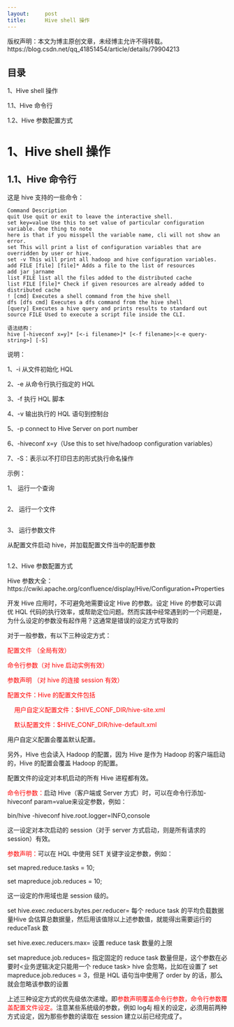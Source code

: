 ```yaml
---
layout:     post
title:      Hive shell 操作
---
```

<div id="article_content" class="article_content clearfix csdn-tracking-statistics" data-pid="blog" data-mod="popu_307" data-dsm="post">
								<div class="article-copyright">
					版权声明：本文为博主原创文章，未经博主允许不得转载。					https://blog.csdn.net/qq_41851454/article/details/79904213				</div>
								            <link rel="stylesheet" href="https://csdnimg.cn/release/phoenix/template/css/ck_htmledit_views-f76675cdea.css">
						<div class="htmledit_views" id="content_views">
                <h2>目录</h2><p>1、Hive shell 操作</p><p>1.1、Hive 命令行</p><p>1.2、Hive 参数配置方式</p><h1>1、Hive shell 操作</h1><h2>1.1、Hive 命令行</h2><p>这是 hive 支持的一些命令：<br></p><pre><code class="language-html">Command Description
quit Use quit or exit to leave the interactive shell. 
set key=value Use this to set value of particular configuration variable. One thing to note
here is that if you misspell the variable name, cli will not show an error.
set This will print a list of configuration variables that are overridden by user or hive.
set -v This will print all hadoop and hive configuration variables.
add FILE [file] [file]* Adds a file to the list of resources
add jar jarname
list FILE list all the files added to the distributed cache
list FILE [file]* Check if given resources are already added to distributed cache
! [cmd] Executes a shell command from the hive shell
dfs [dfs cmd] Executes a dfs command from the hive shell
[query] Executes a hive query and prints results to standard out
source FILE Used to execute a script file inside the CLI. </code></pre><pre><code class="language-html">语法结构：
hive [-hiveconf x=y]* [&lt;-i filename&gt;]* [&lt;-f filename&gt;|&lt;-e query-string&gt;] [-S]</code></pre><p>说明：</p><p>1、-i 从文件初始化 HQL</p><p>2、-e 从命令行执行指定的 HQL</p><p>3、-f 执行 HQL 脚本</p><p>4、-v 输出执行的 HQL 语句到控制台</p><p>5、-p  connect to Hive Server on port number</p><p>6、-hiveconf x=y（Use this to set hive/hadoop configuration variables）</p><p>7、-S：表示以不打印日志的形式执行命名操作</p><p>示例：</p><p>1、 运行一个查询<br></p><p><img src="https://img-blog.csdn.net/20180411223423805?watermark/2/text/aHR0cHM6Ly9ibG9nLmNzZG4ubmV0L3FxXzQxODUxNDU0/font/5a6L5L2T/fontsize/400/fill/I0JBQkFCMA==/dissolve/70" alt=""><br></p><p>2、 运行一个文件<br></p><p><img src="https://img-blog.csdn.net/20180411223512701?watermark/2/text/aHR0cHM6Ly9ibG9nLmNzZG4ubmV0L3FxXzQxODUxNDU0/font/5a6L5L2T/fontsize/400/fill/I0JBQkFCMA==/dissolve/70" alt=""><br></p><p>3、 运行参数文件</p><p>从配置文件启动 hive，并加载配置文件当中的配置参数<br></p><p><img src="https://img-blog.csdn.net/20180411223912762?watermark/2/text/aHR0cHM6Ly9ibG9nLmNzZG4ubmV0L3FxXzQxODUxNDU0/font/5a6L5L2T/fontsize/400/fill/I0JBQkFCMA==/dissolve/70" alt=""><br></p><p>1.2、Hive 参数配置方式<br></p><p>Hive 参数大全：https://cwiki.apache.org/confluence/display/Hive/Configuration+Properties<br></p><p>开发 Hive 应用时，不可避免地需要设定 Hive 的参数。设定 Hive 的参数可以调优 HQL 代码的执行效率，或帮助定位问题。然而实践中经常遇到的一个问题是，为什么设定的参数没有起作用？这通常是错误的设定方式导致的<br></p><p>对于一般参数，有以下三种设定方式：</p><p><span style="color:#ff0000;">配置文件 （全局有效）</span></p><p><span style="color:#ff0000;">命令行参数（对 hive 启动实例有效）</span></p><p><span style="color:#ff0000;">参数声明 （对 hive 的连接 session 有效）</span><br></p><p><span style="color:#ff0000;">配置文件：Hive 的配置文件包括</span></p><p><span style="color:#ff0000;">    用户自定义配置文件：$HIVE_CONF_DIR/hive-site.xml</span></p><p><span style="color:#ff0000;">    默认配置文件：$HIVE_CONF_DIR/hive-default.xml</span></p><p>用户自定义配置会覆盖默认配置。</p><p>另外，Hive 也会读入 Hadoop 的配置，因为 Hive 是作为 Hadoop 的客户端启动的，Hive 的配置会覆盖 Hadoop 的配置。</p><p>配置文件的设定对本机启动的所有 Hive 进程都有效。<br></p><p><span style="color:#ff0000;">命令行参数：</span>启动 Hive（客户端或 Server 方式）时，可以在命令行添加-hiveconf param=value来设定参数，例如：</p><p>bin/hive -hiveconf hive.root.logger=INFO,console</p><p>这一设定对本次启动的 session（对于 server 方式启动，则是所有请求的 session）有效。<br></p><p><span style="color:#ff0000;">参数声明：</span>可以在 HQL 中使用 SET 关键字设定参数，例如：</p><p>set mapred.reduce.tasks = 10;</p><p>set mapreduce.job.reduces = 10;</p><p>这一设定的作用域也是 session 级的。<br></p><p>set hive.exec.reducers.bytes.per.reducer= 每个 reduce task 的平均负载数据量Hive 会估算总数据量，然后用该值除以上述参数值，就能得出需要运行的 reduceTask 数<br></p><p>set hive.exec.reducers.max= 设置 reduce task 数量的上限 <br></p><p>set mapreduce.job.reduces= 指定固定的 reduce task 数量但是，这个参数在必要时&lt;业务逻辑决定只能用一个 reduce task&gt; hive 会忽略，比如在设置了 set mapreduce.job.reduces = 3，但是 HQL 语句当中使用了 order by 的话，那么就会忽略该参数的设置<br></p><p>上述三种设定方式的优先级依次递增。即<span style="color:#ff0000;">参数声明覆盖命令行参数，命令行参数覆盖配置文件设定。</span>注意某些系统级的参数，例如 log4j 相关的设定，必须用前两种方式设定，因为那些参数的读取在 session 建立以前已经完成了。<br></p>            </div>
                </div>